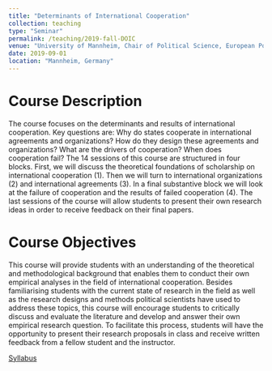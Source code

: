 ```yaml
---
title: "Determinants of International Cooperation"
collection: teaching
type: "Seminar"
permalink: /teaching/2019-fall-DOIC
venue: "University of Mannheim, Chair of Political Science, European Politics"
date: 2019-09-01
location: "Mannheim, Germany"
---
```


Course Description
======
The course focuses on the determinants and results of international cooperation. Key questions are:
Why do states cooperate in international agreements and organizations? How do they design these
agreements and organizations? What are the drivers of cooperation? When does cooperation fail?
The 14 sessions of this course are structured in four blocks. First, we will discuss the theoretical
foundations of scholarship on international cooperation (1). Then we will turn to international
organizations (2) and international agreements (3). In a final substantive block we will look at the
failure of cooperation and the results of failed cooperation (4). The last sessions of the course will
allow students to present their own research ideas in order to receive feedback on their final papers.

Course Objectives
======

This course will provide students with an understanding of the theoretical and methodological
background that enables them to conduct their own empirical analyses in the field of international
cooperation. Besides familiarising students with the current state of research in the field as well as
the research designs and methods political scientists have used to address these topics, this course
will encourage students to critically discuss and evaluate the literature and develop and answer
their own empirical research question. To facilitate this process, students will have the opportunity
to present their research proposals in class and receive written feedback from a fellow student and
the instructor.

[Syllabus](http://d-wey.github.io/files/Syllabus_DOIC_2019.pdf)
